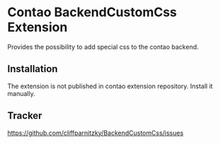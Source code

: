 Contao BackendCustomCss Extension
=================================

Provides the possibility to add special css to the contao backend.


Installation
------------

The extension is not published in contao extension repository.
Install it manually.


Tracker
-------

https://github.com/cliffparnitzky/BackendCustomCss/issues